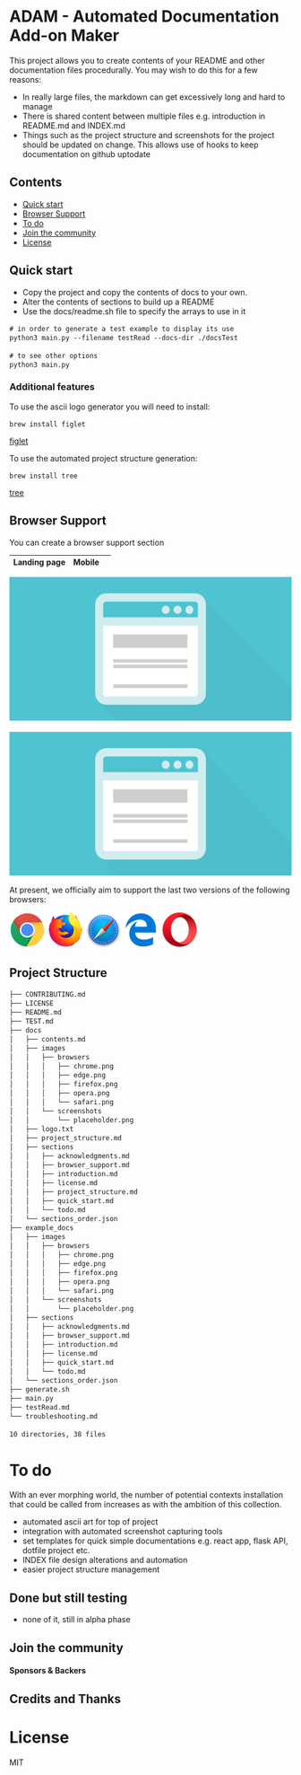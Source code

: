 # ADAM - Automated Documentation Add-on Maker

This project allows you to create contents of your README and other documentation files procedurally.
You may wish to do this for a few reasons:

- In really large files, the markdown can get excessively long and hard to manage
- There is shared content between multiple files e.g. introduction in README.md and INDEX.md
- Things such as the project structure and screenshots for the project should be updated on change. This allows use of hooks to keep documentation on github uptodate

## Contents

- [Quick start](#quick-start)
- [Browser Support](#browser-support)
- [To do](#to-do)
- [Join the community](#join-the-community)
- [License](#license)

## Quick start

- Copy the project and copy the contents of docs to your own.
- Alter the contents of sections to build up a README
- Use the docs/readme.sh file to specify the arrays to use in it

```
# in order to generate a test example to display its use
python3 main.py --filename testRead --docs-dir ./docsTest

# to see other options
python3 main.py 
```

### Additional features

To use the ascii logo generator you will need to install:
```
brew install figlet
```
<a href="https://formulae.brew.sh/formula/figlet"> figlet </a>

To use the automated project structure generation:
```
brew install tree
```
<a href="https://formulae.brew.sh/formula/tree"> tree </a>
## Browser Support

You can create a browser support section

| Landing page | Mobile |     |
| ------------ | ------ | --- |


<img src="./docs/images/screenshots/placeholder.png" href="https://google.com" height="256">&nbsp;&nbsp;&nbsp;<img src="./docs/images/screenshots/placeholder.png" href="https://google.com" height="256">

At present, we officially aim to support the last two versions of the following browsers:

<img src="./docs/images/browsers/chrome.png" width="64" height="64"> <img src="./docs/images/browsers/firefox.png" width="64" height="64"> <img src="./docs/images/browsers/safari.png" width="64" height="64">
<img src="./docs/images/browsers/edge.png" width="64" height="64"> <img src="./docs/images/browsers/opera.png" width="64" height="64">

## Project Structure

```.
├── CONTRIBUTING.md
├── LICENSE
├── README.md
├── TEST.md
├── docs
│   ├── contents.md
│   ├── images
│   │   ├── browsers
│   │   │   ├── chrome.png
│   │   │   ├── edge.png
│   │   │   ├── firefox.png
│   │   │   ├── opera.png
│   │   │   └── safari.png
│   │   └── screenshots
│   │       └── placeholder.png
│   ├── logo.txt
│   ├── project_structure.md
│   ├── sections
│   │   ├── acknowledgments.md
│   │   ├── browser_support.md
│   │   ├── introduction.md
│   │   ├── license.md
│   │   ├── project_structure.md
│   │   ├── quick_start.md
│   │   └── todo.md
│   └── sections_order.json
├── example_docs
│   ├── images
│   │   ├── browsers
│   │   │   ├── chrome.png
│   │   │   ├── edge.png
│   │   │   ├── firefox.png
│   │   │   ├── opera.png
│   │   │   └── safari.png
│   │   └── screenshots
│   │       └── placeholder.png
│   ├── sections
│   │   ├── acknowledgments.md
│   │   ├── browser_support.md
│   │   ├── introduction.md
│   │   ├── license.md
│   │   ├── quick_start.md
│   │   └── todo.md
│   └── sections_order.json
├── generate.sh
├── main.py
├── testRead.md
└── troubleshooting.md

10 directories, 38 files
```

# To do

With an ever morphing world, the number of potential contexts installation that could be called from increases as with the ambition of this collection.

- automated ascii art for top of project
- integration with automated screenshot capturing tools
- set templates for quick simple documentations e.g. react app, flask API, dotfile project etc.
- INDEX file design alterations and automation
- easier project structure management

## Done but still testing

- none of it, still in alpha phase

## Join the community

#### Sponsors & Backers

## Credits and Thanks

# License

MIT

